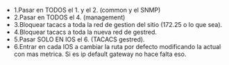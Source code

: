 - 1.Pasar en TODOS el 1. y el 2. (common y el SNMP)
- 2.Pasar en TODOS el 4. (management)
- 3.Bloquear tacacs a toda la red de gestion del sitio (172.25 o lo que sea).
- 4.Bloquear tacacs a toda la nueva red de gestred.
- 5.Pasar SOLO EN IOS el 6. (TACACS gestred).
- 6.Entrar en cada IOS a cambiar la ruta por defecto modificando la actual con mas metrica. Si es ip default gateway no hace falta eso.
